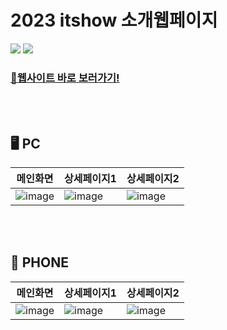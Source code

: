 # 2023 itshow 소개웹페이지
<div>
  <img src="https://img.shields.io/badge/react-61DAFB?style=for-the-badge&logo=react&logoColor=black">
  <img src="https://img.shields.io/badge/filezilla-BF0000?style=for-the-badge&logo=filezilla&logoColor=white">
</div>

### [📎웹사이트 바로 보러가기!](https://show2023.emirim.kr/)

<br />
<br />

## 🖥 PC
|메인화면|상세페이지1|상세페이지2|
|---|---|---|
|![image](https://github.com/55soup/itshow_introduce/assets/86298664/6758f70e-e3fa-4b7f-a06c-642a8884cfdb)|![image](https://github.com/55soup/itshow_introduce/assets/86298664/6f139fb1-6135-496f-ae2f-9ff0004a88c0)|![image](https://github.com/55soup/itshow_introduce/assets/86298664/53d5d9ca-6b7b-4825-9e66-39f37a6d40c2)|

<br />
<br />

## 📱 PHONE
|메인화면|상세페이지1|상세페이지2|
|---|---|---|
|![image](https://github.com/55soup/itshow_introduce/assets/86298664/b68ce976-55d6-4060-b9b7-5b48f5b87fc9)|![image](https://github.com/55soup/itshow_introduce/assets/86298664/ab36bde6-2c81-4ba4-818a-03e0f7ee3bf6)|![image](https://github.com/55soup/itshow_introduce/assets/86298664/df08ed7f-984d-4e2b-b592-d9668789fad6)|
